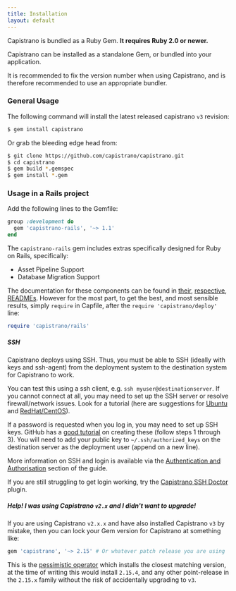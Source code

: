 ```yaml
---
title: Installation
layout: default
---
```


Capistrano is bundled as a Ruby Gem. **It requires Ruby 2.0 or newer.**

Capistrano can be installed as a standalone Gem, or bundled into your
application.

<p class="alert-box alert">
It is recommended to fix the version number when using Capistrano, and is
therefore recommended to use an appropriate bundler.
</p>

### General Usage

The following command will install the latest released capistrano `v3` revision:

```bash
$ gem install capistrano
```

Or grab the bleeding edge head from:

```bash
$ git clone https://github.com/capistrano/capistrano.git
$ cd capistrano
$ gem build *.gemspec
$ gem install *.gem
```

### Usage in a Rails project

Add the following lines to the Gemfile:

```ruby
group :development do
  gem 'capistrano-rails', '~> 1.1'
end
```

The `capistrano-rails` gem includes extras specifically designed for Ruby on
Rails, specifically:

 * Asset Pipeline Support
 * Database Migration Support

The documentation for these components can be found in
[their][capistrano-rails-asset-pipeline-readme],
[respective][capistrano-rails-gem-bundler-readme],
[READMEs][capistrano-rails-database-migrations-readme]. However for the most
part, to get the best, and most sensible results, simply `require` in
Capfile, after the `require 'capistrano/deploy'` line:

```ruby
require 'capistrano/rails'
```

##### SSH

Capistrano deploys using SSH. Thus, you must be able to SSH (ideally with keys
and ssh-agent) from the deployment system to the destination system for
Capistrano to work.

You can test this using a ssh client, e.g. `ssh myuser@destinationserver`. If
you cannot connect at all, you may need to set up the SSH server or resolve
firewall/network issues. Look for a tutorial (here are suggestions for
[Ubuntu](https://help.ubuntu.com/community/SSH) and
[RedHat/CentOS](http://www.cyberciti.biz/faq/centos-ssh/)).

If a password is requested when you log in, you may need to set up SSH keys.
GitHub has a [good tutorial](https://help.github.com/articles/generating-ssh-keys/)
on creating these (follow steps 1 through 3). You will need to add your public
key to `~/.ssh/authorized_keys` on the destination server as the deployment user
(append on a new line).

More information on SSH and login is available via the
[Authentication and Authorisation](http://capistranorb.com/documentation/getting-started/authentication-and-authorisation/)
section of the guide.

If you are still struggling to get login working, try the
[Capistrano SSH Doctor](https://github.com/capistrano-plugins/capistrano-ssh-doctor)
plugin.

##### Help! I was using Capistrano `v2.x` and I didn't want to upgrade!

If you are using Capistrano `v2.x.x` and have also installed Capistrano `v3`
by mistake, then you can lock your Gem version for Capistrano at something
like:

```ruby
gem 'capistrano', '~> 2.15' # Or whatever patch release you are using
```

This is the [pessimistic operator][rubygems-pessimistic-operator] which
installs the closest matching version, at the time of writing this would
install `2.15.4`, and any other point-release in the `2.15.x` family without
the risk of accidentally upgrading to `v3`.


[rubygems]:                                    http://rubygems.org/
[rubygems-pessimistic-operator]:               http://guides.rubygems.org/patterns/#pessimistic-version-constraint
[capistrano-rails-asset-pipeline-readme]:      https://github.com/capistrano/rails/blob/master/README.md
[capistrano-rails-database-migrations-readme]: https://github.com/capistrano/rails/blob/master/README.md
[capistrano-rails-gem-bundler-readme]:         https://github.com/capistrano/bundler/blob/master/README.md
